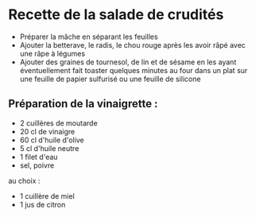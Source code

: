 # Recette de la salade de crudités

* Préparer la mâche en séparant les feuilles
* Ajouter la betterave, le radis, le chou rouge après les avoir râpé avec une râpe à légumes
* Ajouter des graines de tournesol, de lin et de sésame en les ayant éventuellement fait toaster quelques minutes au four dans un plat sur une feuille de papier sulfurisé ou une feuille de silicone

## Préparation de la vinaigrette :

* 2 cuillères de moutarde
* 20 cl de vinaigre
* 60 cl d'huile d'olive
* 5 cl d'huile neutre
* 1 filet d'eau
* sel, poivre

au choix :

* 1 cuillère de miel
* 1 jus de citron
